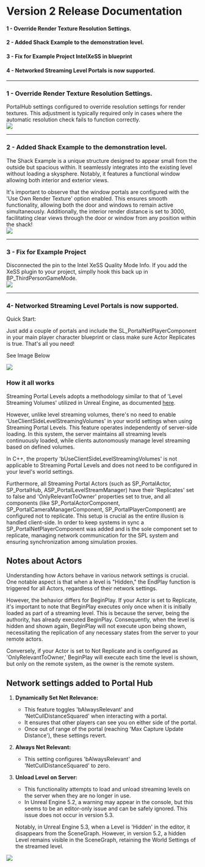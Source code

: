 # Version 2 Release Documentation

#### 1 - Override Render Texture Resolution Settings.  
#### 2 - Added Shack Example to the demonstration level.
#### 3 - Fix for Example Project IntelXeSS in blueprint
#### 4 - Networked Streaming Level Portals is now supported.
----

### 1 - Override Render Texture Resolution Settings.

PortalHub settings configured to override resolution settings for render textures. This adjustment is typically required only in cases where the automatic resolution check fails to function correctly.  
![](/Images/SP_PortalHubTextureSettings.jpg?raw=true)  

----
### 2 - Added Shack Example to the demonstration level.

The Shack Example is a unique structure designed to appear small from the outside but spacious within. It seamlessly integrates into the existing level without loading a skysphere. Notably, it features a functional window allowing both interior and exterior views.  
  
It's important to observe that the window portals are configured with the 'Use Own Render Texture' option enabled. This ensures smooth functionality, allowing both the door and windows to remain active simultaneously. Additionally, the interior render distance is set to 3000, facilitating clear views through the door or window from any position within the shack!  
![](/Images/ShackImage.jpg?raw=true)

----
### 3 - Fix for Example Project

 Disconnected the pin to the Intel XeSS Quality Mode Info. If you add the XeSS plugin to your project, simplly hook this back up in BP_ThirdPersonGameMode.  
 ![](/Images/IntelXeSSFix.jpg?raw=true)  
  
----
### 4- Networked Streaming Level Portals is now supported.

Quick Start:  
  
Just add a couple of portals and include the SL_PortalNetPlayerComponent in your main player character blueprint or class make sure Actor Replicates is true. That's all you need!  
  
See Image Below  

![](/Images/SP_PortalNetPlayerComponent.jpg?raw=true)

### How it all works

Streaming Portal Levels adopts a methodology similar to that of 'Level Streaming Volumes' utilized in Unreal Engine, as documented [here](https://docs.unrealengine.com/5.3/en-US/level-streaming-volumes-reference-in-unreal-engine/).

However, unlike level streaming volumes, there's no need to enable 'UseClientSideLevelStreamingVolumes' in your world settings when using Streaming Portal Levels. This feature operates independently of server-side loading. In this system, the server maintains all streaming levels continuously loaded, while clients autonomously manage level streaming based on defined volumes.

In C++, the property 'bUseClientSideLevelStreamingVolumes' is not applicable to Streaming Portal Levels and does not need to be configured in your level's world settings.

Furthermore, all Streaming Portal Actors (such as SP_PortalActor, SP_PortalHub, ASP_PortalLevelStreamManager) have their 'Replicates' set to false and 'OnlyRelevantToOwner' properties set to true, and all components (like SP_PortalActorComponent, SP_PortalCameraManagerComponent, SP_PortalPlayerComponent) are configured not to replicate. This setup is crucial as the entire illusion is handled client-side. In order to keep systems in sync a SP_PortalNetPlayerComponent was added and is the sole component set to replicate, managing network communication for the SPL system and ensuring synchronization among simulation proxies.

## Notes about Actors

Understanding how Actors behave in various network settings is crucial. One notable aspect is that when a level is "Hidden," the EndPlay function is triggered for all Actors, regardless of their network settings.

However, the behavior differs for BeginPlay. If your Actor is set to Replicate, it's important to note that BeginPlay executes only once when it is initially loaded as part of a streaming level. This is because the server, being the authority, has already executed BeginPlay. Consequently, when the level is hidden and shown again, BeginPlay will not execute upon being shown, necessitating the replication of any necessary states from the server to your remote actors.

Conversely, if your Actor is set to Not Replicate and is configured as 'OnlyRelevantToOwner,' BeginPlay will execute each time the level is shown, but only on the remote system, as the owner is the remote system.

## Network settings added to Portal Hub

1. **Dynamically Set Net Relevance:**
   - This feature toggles 'bAlwaysRelevant' and 'NetCullDistanceSquared' when interacting with a portal.
   - It ensures that other players can see you on either side of the portal.
   - Once out of range of the portal (reaching 'Max Capture Update Distance'), these settings revert.

2. **Always Net Relevant:**
   - This setting configures 'bAlwaysRelevant' and 'NetCullDistanceSquared' to zero.

3. **Unload Level on Server:**
   - This functionality attempts to load and unload streaming levels on the server when they are no longer in use.
   - In Unreal Engine 5.2, a warning may appear in the console, but this seems to be an editor-only issue and can be safely ignored. This issue does not occur in version 5.3.

   Notably, in Unreal Engine 5.3, when a Level is 'Hidden' in the editor, it disappears from the SceneGraph. However, in version 5.2, a hidden Level remains visible in the SceneGraph, retaining the World Settings of the streamed level.

![](/Images/SP_PortalHubNetworkSettings.jpg?raw=true)
